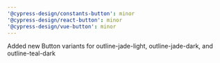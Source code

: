 ```yaml
---
'@cypress-design/constants-button': minor
'@cypress-design/react-button': minor
'@cypress-design/vue-button': minor
---
```


Added new Button variants for outline-jade-light, outline-jade-dark, and outline-teal-dark

